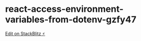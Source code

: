 # react-access-environment-variables-from-dotenv-gzfy47

[Edit on StackBlitz ⚡️](https://stackblitz.com/edit/react-access-environment-variables-from-dotenv-gzfy47)